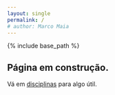 ```yaml
---
layout: single
permalink: /
# author: Marco Maia
---
```


{% include base_path %}

## Página em construção.

Vá em [disciplinas](/subjects/) para algo útil.